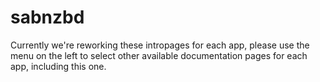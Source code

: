 # sabnzbd

Currently we're reworking these intropages for each app, please use the menu on the left to select other available documentation pages for each app, including this one.
